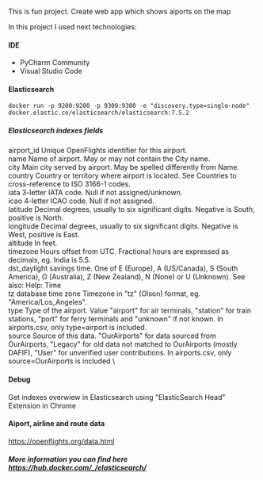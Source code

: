 This is fun project. Create web app which shows aiports on the map

In this project I used next technologies:

#### IDE
- PyCharm Community
- Visual Studio Code

#### Elasticsearch
```
docker run -p 9200:9200 -p 9300:9300 -e "discovery.type=single-node" docker.elastic.co/elasticsearch/elasticsearch:7.5.2
```

##### Elasticsearch indexes fields
airport_id	Unique OpenFlights identifier for this airport. \
name	Name of airport. May or may not contain the City name. \
city	Main city served by airport. May be spelled differently from Name. \
country	Country or territory where airport is located. See Countries to cross-reference to ISO 3166-1 codes. \
iata	3-letter IATA code. Null if not assigned/unknown. \
icao	4-letter ICAO code. Null if not assigned. \
latitude	Decimal degrees, usually to six significant digits. Negative is South, positive is North. \
longitude	Decimal degrees, usually to six significant digits. Negative is West, positive is East. \
altitude	In feet. \
timezone	Hours offset from UTC. Fractional hours are expressed as decimals, eg. India is 5.5. \
dst_daylight savings time. One of E (Europe), A (US/Canada), S (South America), O (Australia), Z (New Zealand), N (None) or U (Unknown). See also: Help: Time \
tz database time zone	Timezone in "tz" (Olson) format, eg. "America/Los_Angeles". \
type	Type of the airport. Value "airport" for air terminals, "station" for train stations, "port" for ferry terminals and "unknown" if not known. In airports.csv, only type=airport is included. \
source	Source of this data. "OurAirports" for data sourced from OurAirports, "Legacy" for old data not matched to OurAirports (mostly DAFIF), "User" for unverified user contributions. In airports.csv, only source=OurAirports is included \


#### Debug
Get indexes overwiew in Elasticsearch using "ElasticSearch Head" Extension in Chrome


#### Aiport, airline and route data
https://openflights.org/data.html

##### More information you can find here https://hub.docker.com/_/elasticsearch/


